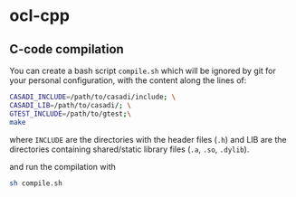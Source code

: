 # ocl-cpp

## C-code compilation

You can create a bash script `compile.sh` which will be ignored by git for your personal configuration, with the content along the lines of:
```bash
CASADI_INCLUDE=/path/to/casadi/include; \
CASADI_LIB=/path/to/casadi/; \
GTEST_INCLUDE=/path/to/gtest;\
make
```
where `INCLUDE` are the directories with the header files (`.h`) and LIB are the directories containing shared/static library files (`.a`, `.so`, `.dylib`).

and run the compilation with
```bash
sh compile.sh
```
